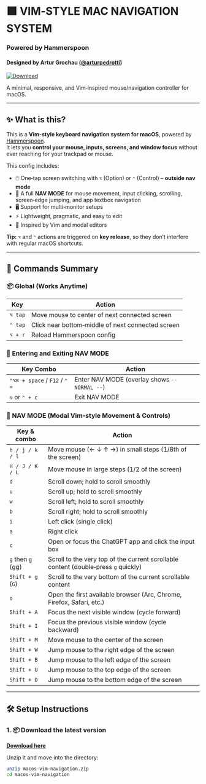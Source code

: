 # 🟩 VIM‑STYLE MAC NAVIGATION SYSTEM  
### Powered by Hammerspoon  
#### Designed by **Artur Grochau** ([@arturpedrotti](https://github.com/arturpedrotti))

[![Download](https://img.shields.io/badge/⬇️%20Download-v1.2.0-green?style=for-the-badge)](https://github.com/arturpedrotti/macos-vim-navigation/releases/latest/download/macos-vim-navigation.zip)

A minimal, responsive, and Vim‑inspired mouse/navigation controller for macOS.

---

## ✨ What is this?

This is a **Vim‑style keyboard navigation system for macOS**, powered by [Hammerspoon](https://www.hammerspoon.org).  
It lets you **control your mouse, inputs, screens, and window focus** without ever reaching for your trackpad or mouse.

This config includes:

- 🖱️ One‑tap screen switching with `⌥` (Option) or `⌃` (Control) – **outside nav mode**
- 🧭 A full **NAV MODE** for mouse movement, input clicking, scrolling, screen‑edge jumping, and app textbox navigation
- 🖥️ Support for multi‑monitor setups
- ⚡ Lightweight, pragmatic, and easy to edit
- 🧠 Inspired by Vim and modal editors

**Tip:** `⌥` and `⌃` actions are triggered on **key release**, so they don’t interfere with regular macOS shortcuts.

---

## 🧠 Commands Summary

### 📦 Global (Works Anytime)

| Key     | Action                                            |
| ------- | ------------------------------------------------- |
| `⌥ tap` | Move mouse to center of next connected screen     |
| `⌃ tap` | Click near bottom‑middle of next connected screen |
| `⌥ + r` | Reload Hammerspoon config                         |

### 🚀 Entering and Exiting NAV MODE

| Key Combo                     | Action                                        |
| ----------------------------- | --------------------------------------------- |
| `⌃⌥⌘ + space` / `F12` / `⌃ =` | Enter NAV MODE (overlay shows `-- NORMAL --`) |
| `⎋` or `⌃ + c`                | Exit NAV MODE                                 |

### 🧭 NAV MODE (Modal Vim‑style Movement & Controls)

| Key & combo       | Action                                                                              |
| ----------------- | ----------------------------------------------------------------------------------- |
| `h / j / k / l`   | Move mouse (← ↓ ↑ →) in small steps (1/8th of the screen)                           |
| `H / J / K / L`   | Move mouse in large steps (1/2 of the screen)                                       |
| `d`               | Scroll down; hold to scroll smoothly                                                |
| `u`               | Scroll up; hold to scroll smoothly                                                  |
| `w`               | Scroll left; hold to scroll smoothly                                                |
| `b`               | Scroll right; hold to scroll smoothly                                               |
| `i`               | Left click (single click)                                                           |
| `a`               | Right click                                                                         |
| `c`               | Open or focus the ChatGPT app and click the input box                               |
| `g` then `g` (gg) | Scroll to the very top of the current scrollable content (double‑press `g` quickly) |
| `Shift + g` (`G`) | Scroll to the very bottom of the current scrollable content                         |
| `o`               | Open the first available browser (Arc, Chrome, Firefox, Safari, etc.)               |
| `Shift + A`       | Focus the next visible window (cycle forward)                                       |
| `Shift + I`       | Focus the previous visible window (cycle backward)                                  |
| `Shift + M`       | Move mouse to the center of the screen                                              |
| `Shift + W`       | Jump mouse to the right edge of the screen                                          |
| `Shift + B`       | Jump mouse to the left edge of the screen                                           |
| `Shift + U`       | Jump mouse to the top edge of the screen                                            |
| `Shift + D`       | Jump mouse to the bottom edge of the screen                                         |

---

## 🛠 Setup Instructions

### 1. 📦 Download the latest version

[**Download here**](https://github.com/arturpedrotti/macos-vim-navigation/releases/latest/download/macos-vim-navigation.zip)

Unzip it and move into the directory:

```bash
unzip macos-vim-navigation.zip
cd macos-vim-navigation